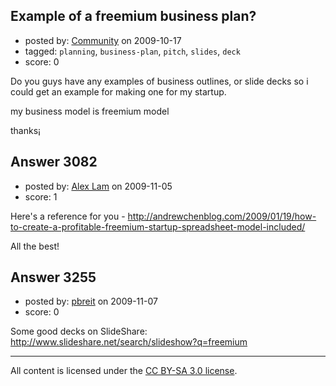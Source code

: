 ## Example of a freemium business plan?

- posted by: [Community](https://stackexchange.com/users/-1/-1-community) on 2009-10-17
- tagged: `planning`, `business-plan`, `pitch`, `slides`, `deck`
- score: 0

Do you guys have any examples of business outlines, or slide decks so i could get an example for making one for my startup.

my business model is freemium model

thanks¡


## Answer 3082

- posted by: [Alex Lam](https://stackexchange.com/users/-1/1281-alex-lam) on 2009-11-05
- score: 1

<p>Here's a reference for you - <a href="http://andrewchenblog.com/2009/01/19/how-to-create-a-profitable-freemium-startup-spreadsheet-model-included/" rel="nofollow">http://andrewchenblog.com/2009/01/19/how-to-create-a-profitable-freemium-startup-spreadsheet-model-included/</a></p>

<p>All the best!</p>



## Answer 3255

- posted by: [pbreit](https://stackexchange.com/users/-1/239-pbreit) on 2009-11-07
- score: 0

Some good decks on SlideShare: http://www.slideshare.net/search/slideshow?q=freemium



---

All content is licensed under the [CC BY-SA 3.0 license](https://creativecommons.org/licenses/by-sa/3.0/).

